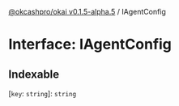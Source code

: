 [@okcashpro/okai v0.1.5-alpha.5](../index.md) / IAgentConfig

# Interface: IAgentConfig

## Indexable

 \[`key`: `string`\]: `string`
